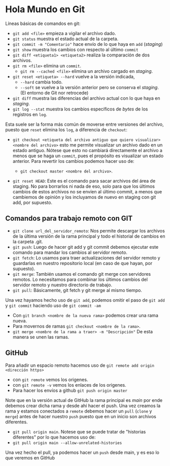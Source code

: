 # Hola Mundo en Git

Líneas básicas de comandos en git:
- `git add <file>` empieza a vigilar el archivo dado.
- `git status` muestra el estado actual de la carpeta.
- `git commit -m "Comentario"` hace envío de lo que haya en `add` (*staging*)
- `git show` muestra los cambios con respecto al último `commit`
- `git diff <etiqueta1> <etiqueta2>` realiza la comparación de dos archivos.
- `git rm <file>` elimina un `commit`.
  - `git rm --cached <file>` elimina un archivo cargado en *staging*.
- `git reset <etiqueta> --hard` vuelve a la versión indicada, 
  - `--hard` cambia todo.
  - `--soft` se vuelve a la versión anterior pero se conserva el *staging*. (El entorno de Git nor retrocede)
- `git diff` muestra las diferencias del archivo actual con lo que haya en *staging*.
- `git log --stat` muestra los cambios específicos de *bytes* de los registros en `log`.

Esta suele ser la forma más común de moverse entre versiones del archivo, puesto que `reset` elimina los `log`, a diferencia de `checkout`:
- `git checkout <etiqueta del archivo antiguo que quiero visualizar> <nombre del archivo>` esto me permite visualizar un archivo dado en un estado antiguo. Nótese que esto no cambiará directamente el archivo a menos que se haga un `commit`, pues el propósito es visualizar un estado anterior. Para revertir los cambios podemos hacer uso de:
  - `git checkout master <nombre del archivo>`.

- `git reset HEAD`: Este es el comando para sacar archivos del área de staging. No para borrarlos ni nada de eso, solo para que los últimos cambios de estos archivos no se envíen al último commit, a menos que cambiemos de opinión y los incluyamos de nuevo en staging con git add, por supuesto.
  

## Comandos para trabajo remoto con GIT
- `git clone url_del_servidor_remoto`: Nos permite descargar los archivos de la última versión de la rama principal y todo el historial de cambios en la carpeta .git.
- `git push`: Luego de hacer git add y git commit debemos ejecutar este comando para mandar los cambios al servidor remoto.
- `git fetch`: Lo usamos para traer actualizaciones del servidor remoto y guardarlas en nuestro repositorio local (en caso de que hayan, por supuesto).
- `git merge`: También usamos el comando git merge con servidores remotos. Lo necesitamos para combinar los últimos cambios del servidor remoto y nuestro directorio de trabajo.
- `git pull`: Básicamente, git fetch y git merge al mismo tiempo.

Una vez hayamos hecho uso de `git add`, podemos omitir el paso de `git add` y `git commit` haciendo uso de `git commit -am`

- Con `git branch <nombre de la nueva rama>` podemos crear una rama nueva.
- Para movernos de ramas `git checkout <nombre de la rama>`.
- `git merge <nombre de la rama a traer> -m "Descripción"` De esta manera se unen las ramas.

## GitHub
Para añadir un espacio remoto hacemos uso de `git remote add origin <dirección https>`
- con `git remote` vemos los origenes.
- con `git remote -v` vemos los enlaces de los origenes.
- Para hacer los envíos a github `git push origin master`

Note que en la versión actual de GitHub la rama principal es *main* por ende debemos crear dicha rama y desde ahí hacer el push.
Una vez creamos la rama y estamos conectados a `remote` debemos hacer un `pull` (`clone` y `merge`) antes de hacer nuestro `push` puesto que en un inicio son archivos diferentes. 
- `git pull origin main`.
Notese que se puede tratar de "historias diferentes" por lo que hacemos uso de:
- `git pull origin main --allow-unrelated-histories`

Una vez hecho el pull, ya podemos hacer un `push` desde main, y es eso lo que veremos en GitHub